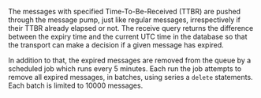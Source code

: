 The messages with specified Time-To-Be-Received (TTBR) are pushed through the message pump, just like regular messages, irrespectively if their TTBR already elapsed or not. The receive query returns the difference between the expiry time and the current UTC time in the database so that the transport can make a decision if a given message has expired.

In addition to that, the expired messages are removed from the queue by a scheduled job which runs every 5 minutes. Each run the job attempts to remove all expired messages, in batches, using series a `delete` statements. Each batch is limited to 10000 messages.
